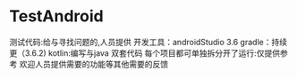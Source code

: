 # TestAndroid
测试代码:给与寻找问题的,人员提供
开发工具：androidStudio 3.6
gradle：持续更（3.6.2)
kotlin:编写与java 双套代码
每个项目都可单独拆分开了运行:仅提供参考
欢迎人员提供需要的功能等其他需要的反馈

